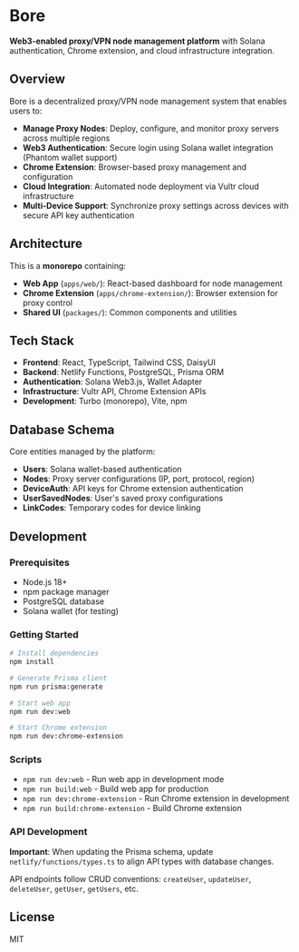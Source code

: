 # Bore

**Web3-enabled proxy/VPN node management platform** with Solana authentication, Chrome extension, and cloud infrastructure integration.

## Overview

Bore is a decentralized proxy/VPN node management system that enables users to:

- **Manage Proxy Nodes**: Deploy, configure, and monitor proxy servers across multiple regions
- **Web3 Authentication**: Secure login using Solana wallet integration (Phantom wallet support)
- **Chrome Extension**: Browser-based proxy management and configuration
- **Cloud Integration**: Automated node deployment via Vultr cloud infrastructure
- **Multi-Device Support**: Synchronize proxy settings across devices with secure API key authentication

## Architecture

This is a **monorepo** containing:

- **Web App** (`apps/web/`): React-based dashboard for node management
- **Chrome Extension** (`apps/chrome-extension/`): Browser extension for proxy control
- **Shared UI** (`packages/`): Common components and utilities

## Tech Stack

- **Frontend**: React, TypeScript, Tailwind CSS, DaisyUI
- **Backend**: Netlify Functions, PostgreSQL, Prisma ORM
- **Authentication**: Solana Web3.js, Wallet Adapter
- **Infrastructure**: Vultr API, Chrome Extension APIs
- **Development**: Turbo (monorepo), Vite, npm

## Database Schema

Core entities managed by the platform:

- **Users**: Solana wallet-based authentication
- **Nodes**: Proxy server configurations (IP, port, protocol, region)
- **DeviceAuth**: API keys for Chrome extension authentication
- **UserSavedNodes**: User's saved proxy configurations
- **LinkCodes**: Temporary codes for device linking

## Development

### Prerequisites

- Node.js 18+
- npm package manager
- PostgreSQL database
- Solana wallet (for testing)

### Getting Started

```bash
# Install dependencies
npm install

# Generate Prisma client
npm run prisma:generate

# Start web app
npm run dev:web

# Start Chrome extension
npm run dev:chrome-extension
```

### Scripts

- `npm run dev:web` - Run web app in development mode
- `npm run build:web` - Build web app for production
- `npm run dev:chrome-extension` - Run Chrome extension in development
- `npm run build:chrome-extension` - Build Chrome extension

### API Development

**Important**: When updating the Prisma schema, update `netlify/functions/types.ts` to align API types with database changes.

API endpoints follow CRUD conventions: `createUser`, `updateUser`, `deleteUser`, `getUser`, `getUsers`, etc.

## License

MIT
